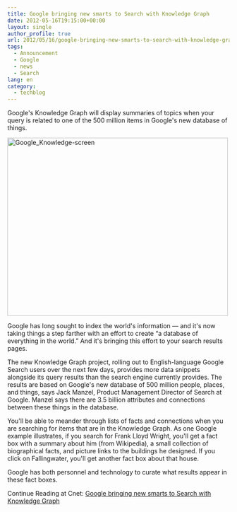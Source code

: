 ```yaml
---
title: Google bringing new smarts to Search with Knowledge Graph
date: 2012-05-16T19:15:00+00:00
layout: single
author_profile: true
url: 2012/05/16/google-bringing-new-smarts-to-search-with-knowledge-graph/
tags:
  - Announcement
  - Google
  - news
  - Search
lang: en
category: 
  - techblog
---
```

Google's Knowledge Graph will display summaries of topics when your query is related to one of the 500 million items in Google's new database of things. 

[<img title="Google_Knowledge-screen" border="0" alt="Google_Knowledge-screen" src="http://lh6.ggpht.com/-9h59z2Wzuq0/T7P1rMMWawI/AAAAAAAAF_o/TKWyYnY5QB4/Google_Knowledge-screen_thumb%25255B1%25255D.png?imgmax=800" width="500" height="403" />](http://lh3.ggpht.com/-KHzgPfNrsOs/T7P1mtNJh7I/AAAAAAAAF_g/V5LWrbiICBk/s1600-h/Google_Knowledge-screen%25255B3%25255D.png) 

Google has long sought to index the world's information — and it's now taking things a step farther with an effort to create “a database of everything in the world.” And it's bringing this effort to your search results pages. 

The new Knowledge Graph project, rolling out to English-language Google Search users over the next few days, provides more data snippets alongside its query results than the search engine currently provides. The results are based on Google's new database of 500 million people, places, and things, says Jack Manzel, Product Management Director of Search at Google. Manzel says there are 3.5 billion attributes and connections between these things in the database. 

You'll be able to meander through lists of facts and connections when you are searching for items that are in the Knowledge Graph. As one Google example illustrates, if you search for Frank Lloyd Wright, you'll get a fact box with a summary about him (from Wikipedia), a small collection of biographical facts, and picture links to the buildings he designed. If you click on Fallingwater, you'll get another fact box about that house. 

Google has both personnel and technology to curate what results appear in these fact boxes. 

Continue Reading at Cnet: <a href="http://news.cnet.com/8301-1023_3-57435114-93/google-bringing-new-smarts-to-search-with-knowledge-graph/?ttag=fbw" target="_blank">Google bringing new smarts to Search with Knowledge Graph</a>